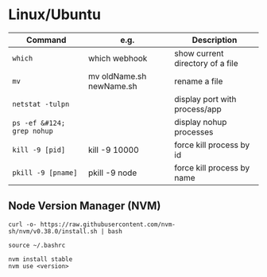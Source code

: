 # Linux/Ubuntu #


| Command | e.g. | Description
| --- | --- | ---
| ```which``` | which webhook | show current directory of a file
| ```mv``` | mv oldName.sh newName.sh | rename a file
| ```netstat -tulpn``` | | display port with process/app
| ```ps -ef &#124; grep nohup``` | | display nohup processes
| ```kill -9 [pid]``` | kill -9 10000 | force kill process by id
| ```pkill -9 [pname]``` | pkill -9 node | force kill process by name

## Node Version Manager (NVM) ##

```
curl -o- https://raw.githubusercontent.com/nvm-sh/nvm/v0.38.0/install.sh | bash
```
```
source ~/.bashrc
```
```
nvm install stable
nvm use <version>
```
